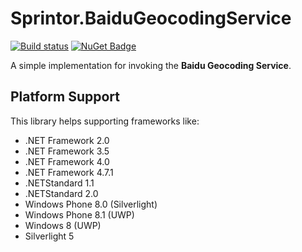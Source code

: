 # Sprintor.BaiduGeocodingService

[![Build status](https://ci.appveyor.com/api/projects/status/r4qghigc0nwnplsb?svg=true)](https://ci.appveyor.com/project/LonghronShen/sprintor-baidugeocodingservice)
[![NuGet Badge](https://buildstats.info/nuget/Sprintor.BaiduGeocodingService)](https://www.nuget.org/packages/Sprintor.BaiduGeocodingService/)

A simple implementation for invoking the **Baidu Geocoding Service**.

## Platform Support

This library helps supporting frameworks like:

- .NET Framework 2.0
- .NET Framework 3.5
- .NET Framework 4.0
- .NET Framework 4.7.1
- .NETStandard 1.1
- .NETStandard 2.0
- Windows Phone 8.0 (Silverlight)
- Windows Phone 8.1 (UWP)
- Windows 8 (UWP)
- Silverlight 5